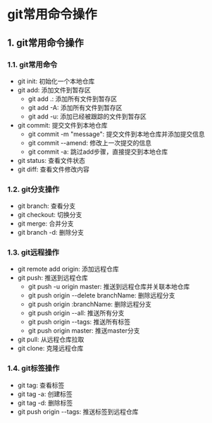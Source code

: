 # git常用命令操作

## 1. git常用命令操作

### 1.1. git常用命令

- git init: 初始化一个本地仓库
- git add: 添加文件到暂存区
  - git add .: 添加所有文件到暂存区
  - git add -A: 添加所有文件到暂存区
  - git add -u: 添加已经被跟踪的文件到暂存区
- git commit: 提交文件到本地仓库
  - git commit -m "message": 提交文件到本地仓库并添加提交信息
  - git commit --amend: 修改上一次提交的信息
  - git commit -a: 跳过add步骤，直接提交到本地仓库
- git status: 查看文件状态
- git diff: 查看文件修改内容

### 1.2. git分支操作

- git branch: 查看分支
- git checkout: 切换分支
- git merge: 合并分支
- git branch -d: 删除分支

### 1.3. git远程操作

- git remote add origin: 添加远程仓库
- git push: 推送到远程仓库
  - git push -u origin master: 推送到远程仓库并关联本地仓库
  - git push origin --delete branchName: 删除远程分支
  - git push origin :branchName: 删除远程分支
  - git push origin --all: 推送所有分支
  - git push origin --tags: 推送所有标签
  - git push origin master: 推送master分支
- git pull: 从远程仓库拉取
- git clone: 克隆远程仓库

### 1.4. git标签操作

- git tag: 查看标签
- git tag -a: 创建标签
- git tag -d: 删除标签
- git push origin --tags: 推送标签到远程仓库

